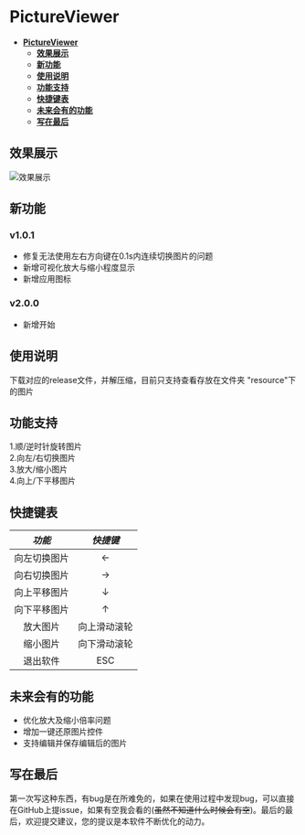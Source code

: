 # **PictureViewer**
- [**PictureViewer**](#pictureviewer)
  - [**效果展示**](#效果展示)
  - [**新功能**](#新功能)
  - [**使用说明**](#使用说明)
  - [**功能支持**](#功能支持)
  - [**快捷键表**](#快捷键表)
  - [**未来会有的功能**](#未来会有的功能)
  - [**写在最后**](#写在最后)

## **效果展示**
![效果展示](https://ghproxy.com/https://github.com/Lptr-byte/MyPictures/blob/main/QQ_Image_1678276347525.jpg "效果展示")

## **新功能**
### v1.0.1
* 修复无法使用左右方向键在0.1s内连续切换图片的问题
* 新增可视化放大与缩小程度显示
* 新增应用图标
### v2.0.0
* 新增开始

## **使用说明**
下载对应的release文件，并解压缩，目前只支持查看存放在文件夹 "resource"下的图片

## **功能支持**
1.顺/逆时针旋转图片</br>
2.向左/右切换图片</br>
3.放大/缩小图片</br>
4.向上/下平移图片

## **快捷键表**
| *功能*    | *快捷键*  |
|:--------:|:--------:|
|向左切换图片|   ←      |
|向右切换图片|→         |
|向上平移图片|↓         |
|向下平移图片|↑         |
|放大图片   |向上滑动滚轮|
|缩小图片   |向下滑动滚轮|
|退出软件   |ESC       |

## **未来会有的功能**
* 优化放大及缩小倍率问题
* 增加一键还原图片控件
* 支持编辑并保存编辑后的图片

## **写在最后**
第一次写这种东西，有bug是在所难免的，如果在使用过程中发现bug，可以直接在GitHub上提issue，如果有空我会看的(~~虽然不知道什么时候会有空~~)。最后的最后，欢迎提交建议，您的提议是本软件不断优化的动力。
